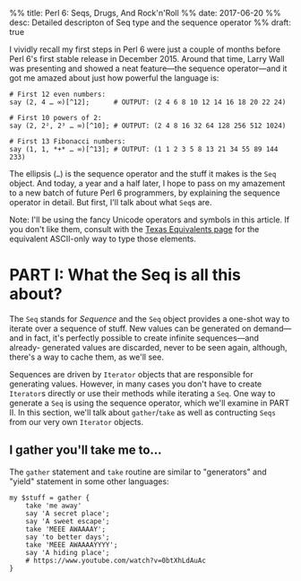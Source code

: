 %% title: Perl 6: Seqs, Drugs, And Rock'n'Roll
%% date: 2017-06-20
%% desc: Detailed descripton of Seq type and the sequence operator
%% draft: true

I vividly recall my first steps in Perl 6 were just a couple of months before
Perl 6's first stable release in December 2015. Around that time, Larry Wall
was presenting and showed a neat feature—the sequence operator—and it
got me amazed about just how powerful the language is:

    # First 12 even numbers:
    say (2, 4 … ∞)[^12];      # OUTPUT: (2 4 6 8 10 12 14 16 18 20 22 24)

    # First 10 powers of 2:
    say (2, 2², 2³ … ∞)[^10]; # OUTPUT: (2 4 8 16 32 64 128 256 512 1024)

    # First 13 Fibonacci numbers:
    say (1, 1, *+* … ∞)[^13]; # OUTPUT: (1 1 2 3 5 8 13 21 34 55 89 144 233)

The ellipsis (`…`) is the sequence operator and the stuff it makes is the `Seq`
object. And today, a year and a half later, I hope to pass on my amazement to a
new batch of future Perl 6 programmers, by explaining the sequence operator in
detail. But first, I'll talk about what `Seq`s are.

Note: I'll be using the fancy Unicode operators and symbols in this article.
If you don't like them, consult with the [Texas Equivalents page](https://docs.perl6.org/language/unicode_texas)
for the equivalent ASCII-only way to type those elements.

# PART I: What the Seq is all this about?

The `Seq` stands for *Sequence* and the `Seq` object provides a one-shot way
to iterate over a sequence of stuff. New values can be generated on demand—and
in fact, it's perfectly possible to create infinite sequences—and already-
generated values are discarded, never to be seen again, although, there's a
way to cache them, as we'll see.

Sequences are driven by `Iterator` objects that are responsible for generating
values. However, in many cases you don't have to create `Iterator`s directly
or use their methods while iterating a `Seq`. One way to generate a `Seq` is
using the sequence operator, which we'll examine in PART II. In this section,
we'll talk about `gather`/`take` as well as contructing `Seqs` from our very
own `Iterator` objects.

## I gather you'll take me to...

The `gather` statement and `take` routine are similar to "generators" and "yield" statement in some other languages:

    my $stuff = gather {
        take 'me away'
        say 'A secret place';
        say 'A sweet escape';
        take 'MEEE AWAAAAY';
        say 'to better days';
        take 'MEEE AWAAAAYYYY';
        say 'A hiding place';
        # https://www.youtube.com/watch?v=0btXhLdAuAc
    }
